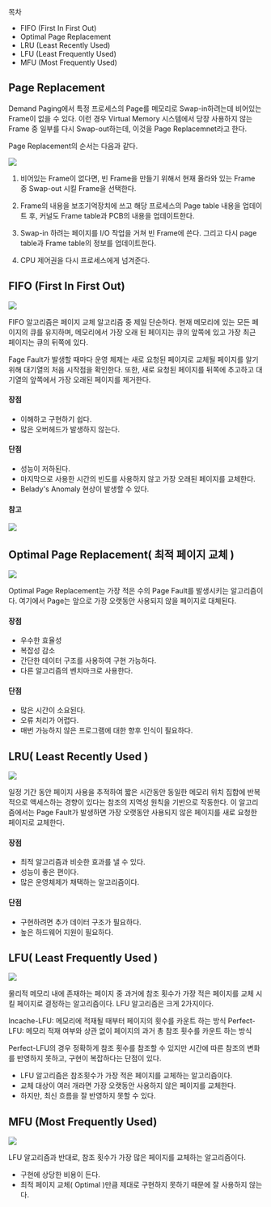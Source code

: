목차

- FIFO (First In First Out)
- Optimal Page Replacement
- LRU (Least Recently Used)
- LFU (Least Frequently Used)
- MFU (Most Frequently Used)

## Page Replacement
Demand Paging에서 특정 프로세스의 Page를 메모리로 Swap-in하려는데 비어있는 Frame이 없을 수 있다. 이런 경우 Virtual Memory 시스템에서 당장 사용하지 않는 Frame 중 일부를 다시 Swap-out하는데, 이것을 Page Replacemnet라고 한다.

Page Replacement의 순서는 다음과 같다.

![](https://velog.velcdn.com/images/dymnam/post/6e127a57-1a8c-4b3c-baf2-2e2edb051914/image.png)

1. 비어있는 Frame이 없다면, 빈 Frame을 만들기 위해서 현재 올라와 있는 Frame 중 Swap-out 시킬 Frame을 선택한다.

2. Frame의 내용을 보조기억장치에 쓰고 해당 프로세스의 Page table 내용을 업데이트 후, 커널도 Frame table과 PCB의 내용을 업데이트한다.

3. Swap-in 하려는 페이지를 I/O 작업을 거쳐 빈 Frame에 쓴다. 그리고 다시 page table과 Frame table의 정보를 업데이트한다.

4. CPU 제어권을 다시 프로세스에게 넘겨준다.

## FIFO (First In First Out)
![](https://velog.velcdn.com/images/dymnam/post/3122eb3b-6275-4ddd-b7e4-dd8cd5f032e3/image.png)

FIFO 알고리즘은 페이지 교체 알고리즘 중 제일 단순하다.
현재 메모리에 있는 모든 페이지의 큐를 유지하며, 메모리에서 가장 오래 된 페이지는 큐의 앞쪽에 있고 가장 최근 페이지는 큐의 뒤쪽에 있다.

Fage Fault가 발생할 때마다 운영 체제는 새로 요청된 페이지로 교체될 페이지를 알기 위해 대기열의 처음 시작점을 확인한다. 또한, 새로 요청된 페이지를 뒤쪽에 추고하고 대기열의 앞쪽에서 가장 오래된 페이지를 제거한다.

#### 장점
- 이해하고 구현하기 쉽다.
- 많은 오버헤드가 발생하지 않는다.

#### 단점
- 성능이 저하된다.
- 마지막으로 사용한 시간의 빈도를 사용하지 않고 가장 오래된 페이지를 교체한다.
- Belady's Anomaly 현상이 발생할 수 있다.

#### 참고
![](https://velog.velcdn.com/images/dymnam/post/553bf9fc-149c-40dc-8468-663f523bedf2/image.png)

## Optimal Page Replacement( 최적 페이지 교체 )
![](https://velog.velcdn.com/images/dymnam/post/4f8bb1d3-eb77-4150-9afd-fe59ee8fe709/image.png)

Optimal Page Replacement는 가장 적은 수의 Page Fault를 발생시키는 알고리즘이다.
여기에서 Page는 앞으로 가장 오랫동안 사용되지 않을 페이지로 대체된다.

#### 장점
- 우수한 효율성
- 복잡성 감소
- 간단한 데이터 구조를 사용하여 구현 가능하다.
- 다른 알고리즘의 벤치마크로 사용한다.

#### 단점
- 많은 시간이 소요된다.
- 오류 처리가 어렵다.
- 매번 가능하지 않은 프로그램에 대한 향후 인식이 필요하다.


## LRU( Least Recently Used )
![](https://velog.velcdn.com/images/dymnam/post/40430f8b-5249-45f6-afa7-ab251dd57a72/image.png)

일정 기간 동안 페이지 사용을 추적하여 짧은 시간동안 동일한 메모리 위치 집합에 반복적으로 액세스하는 경향이 있다는 참조의 지역성 원칙을 기반으로 작동한다.
이 알고리즘에서는 Page Fault가 발생하면 가장 오랫동안 사용되지 않은 페이지를 새로 요청한 페이지로 교체한다.

#### 장점
- 최적 알고리즘과 비슷한 효과를 낼 수 있다.
- 성능이 좋은 편이다.
- 많은 운영체제가 채택하는 알고리즘이다.

#### 단점
- 구현하려면 추가 데이터 구조가 필요하다.
- 높은 하드웨어 지원이 필요하다.

## LFU( Least Frequently Used ) 
![](https://velog.velcdn.com/images/dymnam/post/49f7783f-aa97-4b44-8f20-fdf46803733f/image.png)

물리적 메모리 내에 존재하는 페이지 중 과거에 참조 횟수가 가장 적은 페이지를 교체 시킬 페이지로 결정하는 알고리즘이다. LFU 알고리즘은 크게 2가지이다.

Incache-LFU: 메모리에 적재될 때부터 페이지의 횟수를 카운트 하는 방식
Perfect-LFU: 메모리 적재 여부와 상관 없이 페이지의 과거 총 참조 횟수를 카운트 하는 방식

Perfect-LFU의 경우 정확하게 참조 횟수를 참조할 수 있지만 시간에 따른 참조의 변화를 반영하지 못하고, 구현이 복잡하다는 단점이 있다.

- LFU 알고리즘은 참조횟수가 가장 적은 페이지를 교체하는 알고리즘이다.
- 교체 대상이 여러 개라면 가장 오랫동안 사용하지 않은 페이지를 교체한다.
- 하지만, 최신 흐름을 잘 반영하지 못할 수 있다.

## MFU (Most Frequently Used)
![](https://velog.velcdn.com/images/dymnam/post/a988c73b-564d-4115-9013-e43e38100e49/image.png)

LFU 알고리즘과 반대로, 참조 횟수가 가장 많은 페이지를 교체하는 알고리즘이다.

- 구현에 상당한 비용이 든다.
- 최적 페이지 교체( Optimal )만큼 제대로 구현하지 못하기 때문에 잘 사용하지 않는다.
